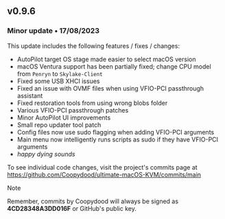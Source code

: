 ## v0.9.6

### Minor update • 17/08/2023

This update includes the following features / fixes / changes:

- AutoPilot target OS stage made easier to select macOS version
- macOS Ventura support has been partially fixed; change CPU model from `Penryn` to `Skylake-Client` 
- Fixed some USB XHCI issues
- Fixed an issue with OVMF files when using VFIO-PCI passthrough assistant
- Fixed restoration tools from using wrong blobs folder
- Various VFIO-PCI passthrough patches
- Minor AutoPilot UI improvements
- Small repo updater tool patch
- Config files now use sudo flagging when adding VFIO-PCI arguments
- Main menu now intelligently runs scripts as sudo if they have VFIO-PCI arguments 
- *happy dying sounds*

To see individual code changes, visit the project's commits page at <https://github.com/Coopydood/ultimate-macOS-KVM/commits/main>

> [!NOTE]
> Remember, commits by Coopydood will always be signed as **4CD28348A3DD016F** or GitHub's public key.